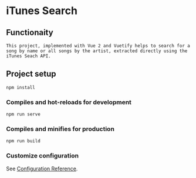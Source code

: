 # iTunes Search

## Functionaity
```
This project, implemented with Vue 2 and Vuetify helps to search for a song by name or all songs by the artist, extracted directly using the iTunes Seach API.
```

## Project setup
```
npm install
```

### Compiles and hot-reloads for development
```
npm run serve
```

### Compiles and minifies for production
```
npm run build
```

### Customize configuration
See [Configuration Reference](https://cli.vuejs.org/config/).
